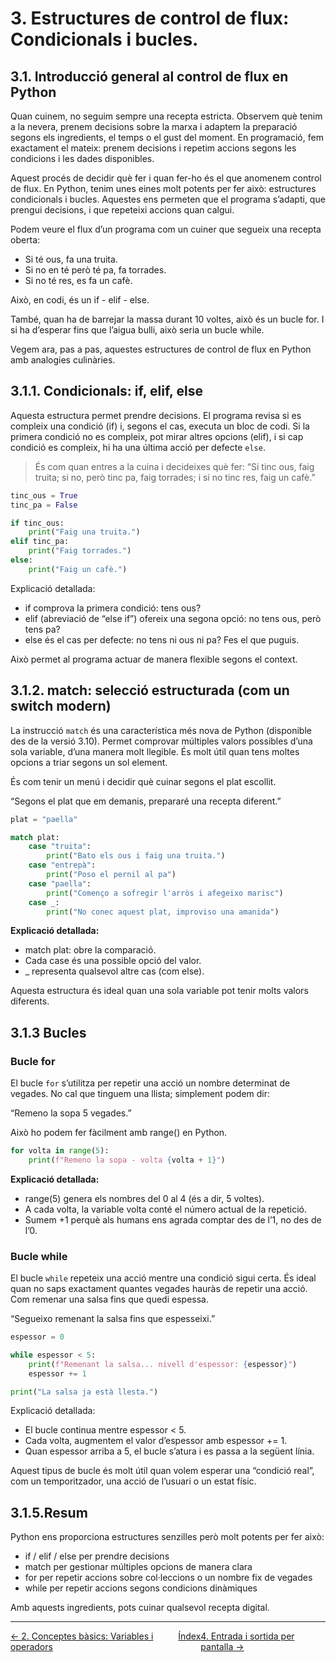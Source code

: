 # 3. Estructures de control de flux: Condicionals i bucles.

## 3.1. Introducció general al control de flux en Python

Quan cuinem, no seguim sempre una recepta estricta. Observem què tenim a la nevera, prenem decisions sobre la marxa i adaptem
la preparació segons els ingredients, el temps o el gust del moment. En programació, fem exactament el mateix: prenem decisions i repetim accions segons les condicions i les dades disponibles.

Aquest procés de decidir què fer i quan fer-ho és el que anomenem control de flux. En Python, tenim unes eines molt potents per fer això: estructures condicionals i bucles. Aquestes ens permeten que el programa s’adapti, que prengui decisions, i que
repeteixi accions quan calgui.


Podem veure el flux d’un programa com un cuiner que segueix una recepta oberta:

* Si té ous, fa una truita.
* Si no en té però té pa, fa torrades.
*  Si no té res, es fa un cafè.

Això, en codi, és un if - elif - else.


També, quan ha de barrejar la massa durant 10 voltes, això és un bucle for.
I si ha d’esperar fins que l’aigua bulli, això seria un bucle while.

Vegem ara, pas a pas, aquestes estructures de control de flux en Python amb analogies culinàries.


## 3.1.1. Condicionals: if, elif, else

Aquesta estructura permet prendre decisions. El programa revisa si es compleix una condició (if) i, segons el cas, executa un bloc de codi. Si la primera condició no es compleix, pot mirar altres opcions (elif), i si cap condició es compleix, hi ha una última acció per defecte `else`.

> És com quan entres a la cuina i decideixes què fer:  “Si tinc ous, faig truita; si no, però tinc pa, faig torrades; i si no tinc res, faig un cafè.”

```Python
tinc_ous = True
tinc_pa = False

if tinc_ous:
    print("Faig una truita.")
elif tinc_pa:
    print("Faig torrades.")
else:
    print("Faig un cafè.")
```

Explicació detallada:
* if comprova la primera condició: tens ous?
* elif (abreviació de “else if”) ofereix una segona opció: no tens ous, però tens pa?
* else és el cas per defecte: no tens ni ous ni pa? Fes el que puguis.

Això permet al programa actuar de manera flexible segons el context.





## 3.1.2. match: selecció estructurada (com un switch modern)

La instrucció `match` és una característica més nova de Python (disponible des de la versió 3.10). Permet comprovar múltiples valors possibles d’una sola variable, d’una manera molt llegible. És molt útil quan tens moltes opcions a triar segons un sol element.

És com tenir un menú i decidir què cuinar segons el plat escollit.

“Segons el plat que em demanis, prepararé una recepta diferent.”

```Python
plat = "paella"

match plat:
    case "truita":
        print("Bato els ous i faig una truita.")
    case "entrepà":
        print("Poso el pernil al pa")
    case "paella":
        print("Començo a sofregir l'arròs i afegeixo marisc")
    case _:
        print("No conec aquest plat, improviso una amanida")
```


**Explicació detallada:**
* match plat: obre la comparació.
* Cada case és una possible opció del valor.
* _ representa qualsevol altre cas (com else).

Aquesta estructura és ideal quan una sola variable pot tenir molts valors diferents.





## 3.1.3 Bucles

### Bucle for

El bucle `for` s’utilitza per repetir una acció un nombre determinat de vegades. No cal que tinguem una llista; simplement podem dir:

“Remeno la sopa 5 vegades.”

Això ho podem fer fàcilment amb range() en Python.

```Python
for volta in range(5):
    print(f"Remeno la sopa - volta {volta + 1}")
```

**Explicació detallada:**
* range(5) genera els nombres del 0 al 4 (és a dir, 5 voltes).
* A cada volta, la variable volta conté el número actual de la repetició.
* Sumem +1 perquè als humans ens agrada comptar des de l’1, no des de l’0.

### Bucle while

El bucle `while` repeteix una acció mentre una condició sigui certa. És ideal quan no saps exactament quantes vegades hauràs de repetir una acció. Com remenar una salsa fins que quedi espessa.

“Segueixo remenant la salsa fins que espesseixi.”

```Python
espessor = 0

while espessor < 5:
    print(f"Remenant la salsa... nivell d'espessor: {espessor}")
    espessor += 1

print("La salsa ja està llesta.")
``` 

Explicació detallada:
* El bucle continua mentre espessor < 5.
* Cada volta, augmentem el valor d’espessor amb espessor += 1.
* Quan espessor arriba a 5, el bucle s’atura i es passa a la següent línia.

Aquest tipus de bucle és molt útil quan volem esperar una “condició real”, com un temporitzador, una acció de l’usuari o un estat físic.


## 3.1.5.Resum

Python ens proporciona estructures senzilles però molt potents per fer això:

* if / elif / else per prendre decisions
* match per gestionar múltiples opcions de manera clara
* for per repetir accions sobre col·leccions o un nombre fix de vegades
* while per repetir accions segons condicions dinàmiques

Amb aquests ingredients, pots cuinar qualsevol recepta digital.

---

<div style="justify-content: space-between;">
<p style="display:inline; display: flex; justify-content: space-between; width: auto;">
       <span><a href="/apunts/2-conceptes.html">← 2. Conceptes bàsics: Variables i operadors</a></span>
       <span><a href="/apunts">Índex</a></span>
       <span><a href="/apunts/4-entrada_sortida_input_print.html">4. Entrada i sortida per pantalla →</a></span>
</p>
</div>